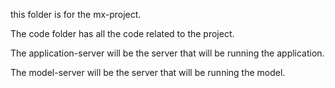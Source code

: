 this folder is for the mx-project.

The code folder has all the code related to the project.

The application-server will be the server that will be running the application.

The model-server will be the server that will be running the model.